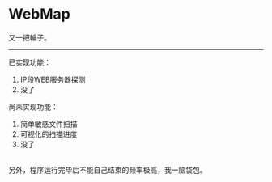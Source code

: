 # WebMap
又一把輪子。

---

已实现功能：  

1. IP段WEB服务器探测
1. 没了


尚未实现功能：  

1. 简单敏感文件扫描  
2. 可视化的扫描进度
1. 没了  

<br>
另外，程序运行完毕后不能自己结束的频率极高，我一脑袋包。
